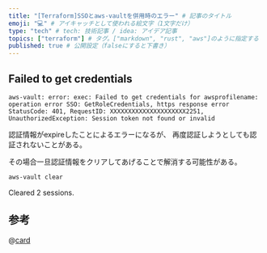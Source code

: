 ```yaml
---
title: "[Terraform]SSOとaws-vaultを併用時のエラー" # 記事のタイトル
emoji: "💻" # アイキャッチとして使われる絵文字（1文字だけ）
type: "tech" # tech: 技術記事 / idea: アイデア記事
topics: ["terraform"] # タグ。["markdown", "rust", "aws"]のように指定する
published: true # 公開設定（falseにすると下書き）
---
```



## Failed to get credentials

```
aws-vault: error: exec: Failed to get credentials for awsprofilename: operation error SSO: GetRoleCredentials, https response error StatusCode: 401, RequestID: XXXXXXXXXXXXXXXXXXXXX2251, UnauthorizedException: Session token not found or invalid
```
認証情報がexpireしたことによるエラーになるが、
再度認証しようとしても認証されないことがある。


その場合一旦認証情報をクリアしてあげることで解消する可能性がある。
```sh
aws-vault clear       
```
Cleared 2 sessions.

## 参考
@[card](https://engineering.mobalab.net/2021/06/16/keep-aws-credentials-secure-using-aws-vault/)
